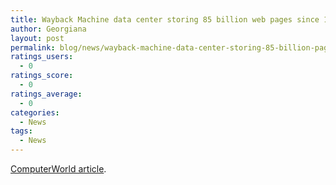 ```yaml
---
title: Wayback Machine data center storing 85 billion web pages since 1996
author: Georgiana
layout: post
permalink: blog/news/wayback-machine-data-center-storing-85-billion-pages-since-1996/
ratings_users:
  - 0
ratings_score:
  - 0
ratings_average:
  - 0
categories:
  - News
tags:
  - News
---
```

[ComputerWorld article][1].

 [1]: http://www.computerworld.com/action/article.do?command=viewArticleBasic&taxonomyName=storage&articleId=9130081&taxonomyId=19&intsrc=kc_top
